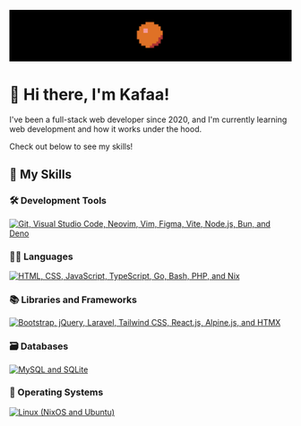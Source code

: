 ![Cover](./cover-fire.png)

# 👋 Hi there, I'm Kafaa!

I've been a full-stack web developer since 2020, and I'm currently learning web development and how it works under the hood.

Check out below to see my skills!

## 🌟 My Skills

### 🛠 Development Tools

[![Git, Visual Studio Code, Neovim, Vim, Figma, Vite, Node.js, Bun, and Deno](https://skillicons.dev/icons?i=git,vscode,neovim,vim,figma,vite,nodejs,bun,deno)](https://skillicons.dev)

### 👨‍💻 Languages

[![HTML, CSS, JavaScript, TypeScript, Go, Bash, PHP, and Nix](https://skillicons.dev/icons?i=html,css,js,ts,go,php,bash,nix)](https://skillicons.dev)

### 📚 Libraries and Frameworks

[![Bootstrap, jQuery, Laravel, Tailwind CSS, React.js, Alpine.js, and HTMX](https://skillicons.dev/icons?i=bootstrap,jquery,laravel,tailwind,react,alpinejs,htmx)](https://skillicons.dev)

### 🗃 Databases

[![MySQL and SQLite](https://skillicons.dev/icons?i=mysql,sqlite)](https://skillicons.dev)

### 🐧 Operating Systems

[![Linux (NixOS and Ubuntu)](https://skillicons.dev/icons?i=linux,nix,ubuntu)](https://skillicons.dev)

